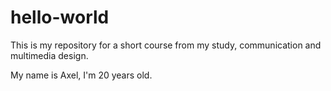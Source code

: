 # hello-world
This is my repository for a short course from my study, communication and multimedia design.

My name is Axel, I'm 20 years old.
